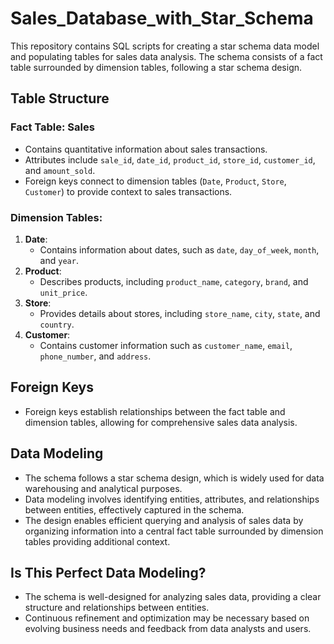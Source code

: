 # Sales_Database_with_Star_Schema

This repository contains SQL scripts for creating a star schema data model and populating tables for sales data analysis. The schema consists of a fact table surrounded by dimension tables, following a star schema design.

## Table Structure

### Fact Table: Sales
- Contains quantitative information about sales transactions.
- Attributes include `sale_id`, `date_id`, `product_id`, `store_id`, `customer_id`, and `amount_sold`.
- Foreign keys connect to dimension tables (`Date`, `Product`, `Store`, `Customer`) to provide context to sales transactions.

### Dimension Tables:
1. **Date**:
   - Contains information about dates, such as `date`, `day_of_week`, `month`, and `year`.
2. **Product**:
   - Describes products, including `product_name`, `category`, `brand`, and `unit_price`.
3. **Store**:
   - Provides details about stores, including `store_name`, `city`, `state`, and `country`.
4. **Customer**:
   - Contains customer information such as `customer_name`, `email`, `phone_number`, and `address`.

## Foreign Keys
- Foreign keys establish relationships between the fact table and dimension tables, allowing for comprehensive sales data analysis.

## Data Modeling
- The schema follows a star schema design, which is widely used for data warehousing and analytical purposes.
- Data modeling involves identifying entities, attributes, and relationships between entities, effectively captured in the schema.
- The design enables efficient querying and analysis of sales data by organizing information into a central fact table surrounded by dimension tables providing additional context.

## Is This Perfect Data Modeling?
- The schema is well-designed for analyzing sales data, providing a clear structure and relationships between entities.
- Continuous refinement and optimization may be necessary based on evolving business needs and feedback from data analysts and users.

